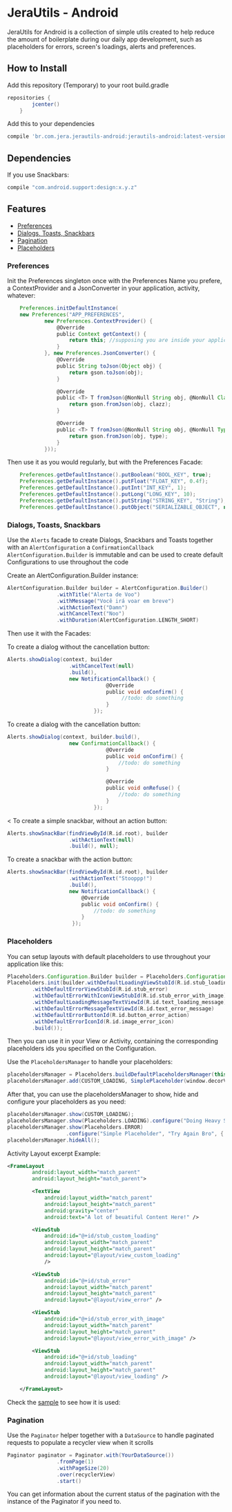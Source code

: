 # JeraUtils - Android
JeraUtils for Android is a collection of simple utils created to help reduce the amount of
boilerplate during our daily app development, such as placeholders for errors, screen's loadings,
alerts and preferences.

## How to Install
Add this repository (Temporary) to your root build.gradle
```groovy
repositories {
        jcenter()
    }
```

Add this to your dependencies
```groovy
compile 'br.com.jera.jerautils-android:jerautils-android:latest-version'
```

## Dependencies

If you use Snackbars:

```groovy
compile "com.android.support:design:x.y.z"
```

## Features
* [Preferences](#preferences)
* [Dialogs, Toasts, Snackbars](#alerts)
* [Pagination](#pagination)
* [Placeholders](#placeholders)

### <a id="preferences"></a> Preferences
Init the Preferences singleton once with the Preferences Name you prefere, a ContextProvider and a JsonConverter in
your application, activity, whatever:
```groovy
    Preferences.initDefaultInstance(
    new Preferences("APP_PREFERENCES",
            new Preferences.ContextProvider() {
                @Override
                public Context getContext() {
                    return this; //supposing you are inside your application class
                }
            }, new Preferences.JsonConverter() {
                @Override
                public String toJson(Object obj) {
                    return gson.toJson(obj);
                }

                @Override
                public <T> T fromJson(@NonNull String obj, @NonNull Class<T> clazz) {
                    return gson.fromJson(obj, clazz);
                }

                @Override
                public <T> T fromJson(@NonNull String obj, @NonNull Type type) {
                    return gson.fromJson(obj, type);
                }
            }));
```


Then use it as you would regularly, but with the Preferences Facade:
```groovy
    Preferences.getDefaultInstance().putBoolean("BOOL_KEY", true);
    Preferences.getDefaultInstance().putFloat("FLOAT_KEY", 0.4f);
    Preferences.getDefaultInstance().putInt("INT_KEY", 1);
    Preferences.getDefaultInstance().putLong("LONG_KEY", 10);
    Preferences.getDefaultInstance().putString("STRING_KEY", "String");
    Preferences.getDefaultInstance().putObject("SERIALIZABLE_OBJECT", new Date());
```


### <a id="alerts"></a>Dialogs, Toasts, Snackbars
Use the ```Alerts``` facade to create Dialogs, Snackbars and Toasts together with
an ```AlertConfiguration``` a ```ConfirmationCallback```
```AlertConfiguration.Builder``` is immutable and can be used to create default Configurations to
use throughout the code

Create an AlertConfiguration.Builder instance:
```groovy
AlertConfiguration.Builder builder = AlertConfiguration.Builder()
                .withTitle("Alerta de Voo")
                .withMessage("Você irá voar em breve")
                .withActionText("Damn")
                .withCancelText("Noo")
                .withDuration(AlertConfiguration.LENGTH_SHORT)
```

Then use it with the Facades:

To create a dialog without the cancellation button:
```groovy
Alerts.showDialog(context, builder
                    .withCancelText(null)
                    .build(),
                    new NotificationCallback() {
                                @Override
                                public void onConfirm() {
                                     //todo: do something
                                }
                            });
```

To create a dialog with the cancellation button:
```groovy
Alerts.showDialog(context, builder.build(),
                    new ConfirmationCallback() {
                                @Override
                                public void onConfirm() {
                                    //todo: do something
                                }

                                @Override
                                public void onRefuse() {
                                    //todo: do something
                                }
                            });
```


<
To create a simple snackbar, without an action button:
```groovy
Alerts.showSnackBar(findViewById(R.id.root), builder
                    .withActionText(null)
                    .build(), null);
```

To create a snackbar with the action button:
```groovy
Alerts.showSnackBar(findViewById(R.id.root), builder
                    .withActionText("Stooppp!")
                    .build(),
                    new NotificationCallback() {
                        @Override
                        public void onConfirm() {
                            //todo: do something
                        }
                     });
```

### <a id="placeholders"></a> Placeholders
You can setup layouts with default placeholders to use throughout your application
like this:
```groovy
Placeholders.Configuration.Builder builder = Placeholders.Configuration.Builder()
Placeholders.init(builder.withDefaultLoadingViewStubId(R.id.stub_loading)
        .withDefaultErrorViewStubId(R.id.stub_error)
        .withDefaultErrorWithIconViewStubId(R.id.stub_error_with_image)
        .withDefaultLoadingMessageTextViewId(R.id.text_loading_message)
        .withDefaultErrorMessageTextViewId(R.id.text_error_message)
        .withDefaultErrorButtonId(R.id.button_error_action)
        .withDefaultErrorIconId(R.id.image_error_icon)
        .build());
```

Then you can use it in your View or Activity, containing the corresponding placeholders
ids you specified on the Configuration.

Use the ```PlaceholdersManager``` to handle your placeholders:
```groovy
placeholdersManager = Placeholders.buildDefaultPlaceholdersManager(this);
placeholdersManager.add(CUSTOM_LOADING, SimplePlaceholder(window.decorView, R.id.stub_custom_loading));
```

After that, you can use the placeholdersManager to show, hide and configure your placeholders
as you need:
```groovy
placeholdersManager.show(CUSTOM_LOADING);
placeholdersManager.show(Placeholders.LOADING).configure("Doing Heavy Stuff!");
placeholdersManager.show(Placeholders.ERROR)
                   .configure("Simple Placeholder", "Try Again Bro", { doHeavyStuff() });
placeholdersManager.hideAll();
```
Activity Layout excerpt Example:
```xml
<FrameLayout
        android:layout_width="match_parent"
        android:layout_height="match_parent">

        <TextView
            android:layout_width="match_parent"
            android:layout_height="match_parent"
            android:gravity="center"
            android:text="A lot of beuatiful Content Here!" />

        <ViewStub
            android:id="@+id/stub_custom_loading"
            android:layout_width="match_parent"
            android:layout_height="match_parent"
            android:layout="@layout/view_custom_loading"
            />

        <ViewStub
            android:id="@+id/stub_error"
            android:layout_width="match_parent"
            android:layout_height="match_parent"
            android:layout="@layout/view_error" />

        <ViewStub
            android:id="@+id/stub_error_with_image"
            android:layout_width="match_parent"
            android:layout_height="match_parent"
            android:layout="@layout/view_error_with_image" />

        <ViewStub
            android:id="@+id/stub_loading"
            android:layout_width="match_parent"
            android:layout_height="match_parent"
            android:layout="@layout/view_loading" />

    </FrameLayout>
```
Check the [sample](https://github.com/jera/jerautils-android/blob/develop/sample/src/main/java/br/com/jera/example/placeholders/PlaceholdersExample.kt) to see how it is used:

### <a id="pagination"></a> Pagination
Use the ```Paginator``` helper together with a ```DataSource``` to handle
paginated requests to populate a recycler view when it scrolls

```groovy
Paginator paginator = Paginator.with(YourDataSource())
                .fromPage(1)
                .withPageSize(20)
                .over(recyclerView)
                .start()
```

You can get information about the current status of the pagination with
the instance of the Paginator if you need to.